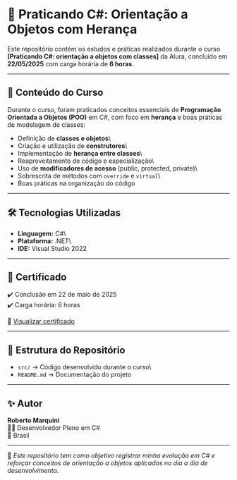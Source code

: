 # 📘 Praticando C#: Orientação a Objetos com Herança

Este repositório contém os estudos e práticas realizados durante o curso
**[Praticando C#: orientação a objetos com classes]**
da Alura, concluído em **22/05/2025** com carga horária de **6 horas**.

------------------------------------------------------------------------

## 🚀 Conteúdo do Curso

Durante o curso, foram praticados conceitos essenciais de **Programação
Orientada a Objetos (POO)** em C#, com foco em **herança** e boas
práticas de modelagem de classes:

-   Definição de **classes e objetos**\
-   Criação e utilização de **construtores**\
-   Implementação de **herança entre classes**\
-   Reaproveitamento de código e especialização\
-   Uso de **modificadores de acesso** (public, protected, private)\
-   Sobrescrita de métodos com `override` e `virtual`\
-   Boas práticas na organização do código

------------------------------------------------------------------------

## 🛠️ Tecnologias Utilizadas

-   **Linguagem:** C#\
-   **Plataforma:** .NET\
-   **IDE:** Visual Studio 2022

------------------------------------------------------------------------

## 📑 Certificado

✔️ Conclusão em 22 de maio de 2025\
✔️ Carga horária: 6 horas

🔗 [Visualizar
certificado](https://cursos.alura.com.br/certificate/marquinir/praticando-csharp-orientacao-objetos-heranca)

------------------------------------------------------------------------

## 📂 Estrutura do Repositório

-   `src/` → Código desenvolvido durante o curso\
-   `README.md` → Documentação do projeto

------------------------------------------------------------------------

## ✨ Autor

**Roberto Marquini**\
👨‍💻 Desenvolvedor Pleno em C#\
📍 Brasil

------------------------------------------------------------------------

📌 *Este repositório tem como objetivo registrar minha evolução em C# e
reforçar conceitos de orientação a objetos aplicados no dia a dia de
desenvolvimento.*
